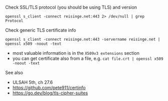 Check SSL/TLS protocol (you should be using TLS) and version

```
openssl s_client -connect reisinge.net:443 2> /dev/null | grep Protocol
```

Check generic TLS certificate info

```
openssl s_client -connect reisinge.net:443 -servername reisinge.net | openssl x509 -noout -text
```

* most valuable information is in the `X509v3 extensions` section
* you can get certificate also from a file, e.g. `cat file.crt | openssl x509 -noout -text`

See also 

* ULSAH 5th, ch 27.6
* https://github.com/pete911/certinfo
* https://go.dev/blog/tls-cipher-suites
